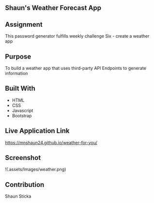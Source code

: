 ## Shaun's Weather Forecast App

## Assignment
This password generator fulfills weekly challenge Six - create a weather app

## Purpose
To build a weather app that uses third-party API Endpoints to generate information

## Built With
* HTML
* CSS
* Javascript
* Bootstrap

## Live Application Link
https://mnshaun24.github.io/weather-for-you/


## Screenshot
!(.assets/Images/weather.png)

## Contribution
Shaun Sticka


